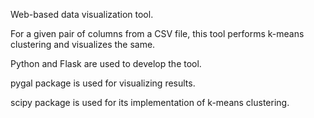 Web-based data visualization tool.

For a given pair of columns from a CSV file, this tool performs k-means clustering and visualizes the same.

Python and Flask are used to develop the tool.

pygal package is used for visualizing results.

scipy package is used for its implementation of k-means clustering.
